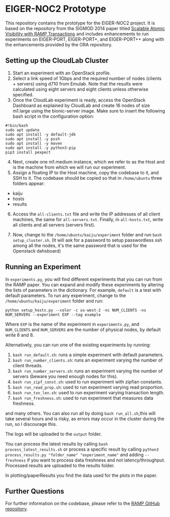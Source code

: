 
# EIGER-NOC2 Prototype

This repository contains the prototype for the EIGER-NOC2 project. It is based on the repository from the SIGMOD 2014 paper titled [Scalable Atomic Visibility with RAMP Transactions](http://www.bailis.org/papers/ramp-sigmod2014.pdf) and includes enhancements to run experiments on EIGER-PORT, EIGER-PORT+, and EIGER-PORT++ along with the enhancements provided by the ORA repository.

## Setting up the CloudLab Cluster

1. Start an experiment with an OpenStack profile. 
2. Select a link speed of 1Gbps and the required number of nodes (clients + servers) using d710 from Emulab. Note that the results were calculated using eight servers and eight clients unless otherwise specified.
3. Once the CloudLab experiment is ready, access the OpenStack Dashboard as explained by CloudLab and create 16 nodes of size m1.large using the bionic-server image. Make sure to insert the following bash script in the configuration option:

```
#!bin/bash
sudo apt update
sudo apt install -y default-jdk
sudo apt install -y pssh
sudo apt install -y maven
sudo apt install -y python3-pip
pip3 install pexpect
```


4. Next, create one m1.medium instance, which we refer to as the Host and is the machine from which we will run our experiment. 
5. Assign a floating IP to the Host machine, copy the codebase to it, and SSH to it. The codebase should be copied so that in `/home/ubuntu` three folders appear:

- kaiju
- hosts
- results

6. Access the `all-clients.txt` file and write the IP addresses of all client machines, the same for `all-servers.txt`. Finally, in `all-hosts.txt`, write all clients and all servers (servers first).

7. Now, change to the `/home/ubuntu/kaiju/experiment` folder and run `bash setup_cluster.sh`. (It will ask for a password to setup passwordless ssh among all the nodes, it's the same password that is used for the Openstack dahsboard)

## Running an Experiment

In `experiments.py`, you will find different experiments that you can run from the RAMP paper. You can expand and modify these experiments by altering the lists of parameters in the dictionary. For example, `default` is a test with default parameters. To run any experiment, change to the `/home/ubuntu/kaiju/experiment` folder and run:

```
python setup_hosts.py --color -c us-west-2 -nc NUM_CLIENTS -ns NUM_SERVERS --experiment EXP --tag example
```
Where `EXP` is the name of the experiment in `experiments.py`, and `NUM_CLIENTS` and `NUM_SERVERS` are the number of physical nodes, by default write 8 and 8.

Alternatively, you can run one of the existing experiments by running:
1. `bash run_default.sh`: runs a simple experiment with default parameters.
2. `bash run_number_clients.sh`: runs an experiment varying the number of client threads.
3. `bash run_number_servers.sh`: runs an experiment varying the number of servers (beware you need enough nodes for this).
4. `bash run_zipf_const.sh`: used to run experiment with zipfian constants.
5. `bash run_read_prop.sh`: used to run experiment varying read proportion.
6. `bash run_txn_len.sh`: used to run experiment varying transaction length.
7. `bash run_freshness.sh`: used to run experiment that measures data freshness.
 

and many others. You can also run all by doing `bash run_all.sh`,this will take several hours and is risky, as errors may occur in the cluster during the run, so I discourage this.

The logs will be uploaded to the `output` folder.

You can process the latest results by calling `bash process_latest_results.sh` or process a specific result by calling `python3 process_results.py "folder_name" "experiment_name"` and adding `--freshness` if you want to process data freshness and not latency/throughput. 
Processed results are uploaded to the results folder.

In plotting/paperResults you find the data used for the plots in the paper.

## Further Questions

For further information on the codebase, please refer to the [RAMP GitHub repository](https://github.com/pbailis/ramp-sigmod2014-code).
